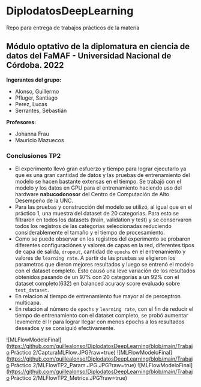 # DiplodatosDeepLearning
Repo para entrega de trabajos prácticos de la materia

## Módulo optativo de la diplomatura en ciencia de datos del FaMAF - Universidad Nacional de Córdoba. 2022

**Ingerantes del grupo:**
- Alonso, Guillermo 
- Pfluger, Santiago
- Perez, Lucas
- Serrantes, Sebastián

**Profesores:** 
- Johanna Frau 
- Mauricio Mazuecos

### Conclusiones TP2

- El experimento llevó gran esfuerzo y tiempo para lograr ejecutarlo ya que es una gran cantidad de datos y las pruebas de entrenamiento del modelo se hacen bastante extensas en el tiempo. Se trabajó con el modelo y los datos en GPU para el entrenamiento haciendo uso del hardware **nabucodonosor** del Centro de Computación de Alto Desempeño de la UNC. 
- Para las pruebas y construcción del modelo se utilizó, al igual que en el práctico 1, una muestra del dataset de 20 categorias. Para esto se filtraron en todos los datasets (train, validation y test) y se conservaron todos los registros de las categorias seleccionadas reduciendo considerablemente el tamaño y el tiempo de procesamiento.
- Como se puede observar en los registros del experimento se probaron diferentes configuraciónes y valores de capas en la red, diferentes tipos de capa de salida, `dropout`, cantidad de `epochs` en el entrenamiento y valores de `learning rate`. A partir de las pruebas se eligieron los parametros que dieron mejores resultados y luego se entrenó el modelo con el dataset completo. Esto causó una leve variación de los resultados obtenidos pasando de un 97% con 20 categorías a un 92% con el dataset completo(632) en balanced acuracy score evaluado sobre `test_dataset`. 
- En relacion al tiempo de entrenamiento fue mayor al de perceptron multicapa.
- En relación al número de `epochs` y `learning rate`, con el fin de reducir el tiempo de entrenamiento con el dataset completo, se probó aumentar levemente el lr para lograr llegar con menos epochs a los resultados deseados y se consiguió efectivamente.

![MLFlowModeloFinal](https://github.com/guillealonso/DiplodatosDeepLearning/blob/main/Trabajo Práctico 2/CapturaMLFlow.JPG?raw=true)
![MLFlowModeloFinal](https://github.com/guillealonso/DiplodatosDeepLearning/blob/main/Trabajo Práctico 2/MLFlowTP2_Param.JPG.JPG?raw=true)
![MLFlowModeloFinal](https://github.com/guillealonso/DiplodatosDeepLearning/blob/main/Trabajo Práctico 2/MLFlowTP2_Metrics.JPG?raw=true)
